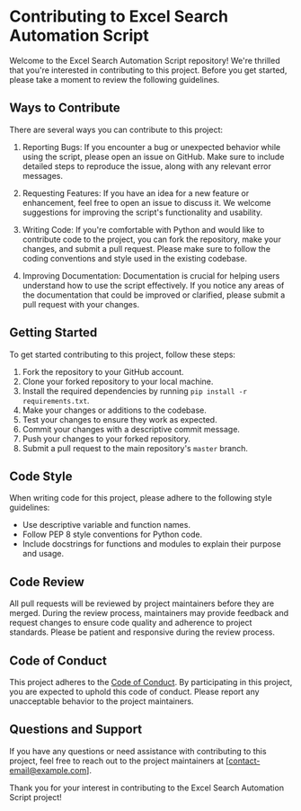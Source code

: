 # Contributing to Excel Search Automation Script

Welcome to the Excel Search Automation Script repository! We're thrilled that you're interested in contributing to this project. Before you get started, please take a moment to review the following guidelines.

## Ways to Contribute

There are several ways you can contribute to this project:

1. Reporting Bugs: If you encounter a bug or unexpected behavior while using the script, please open an issue on GitHub. Make sure to include detailed steps to reproduce the issue, along with any relevant error messages.

2. Requesting Features: If you have an idea for a new feature or enhancement, feel free to open an issue to discuss it. We welcome suggestions for improving the script's functionality and usability.

3. Writing Code: If you're comfortable with Python and would like to contribute code to the project, you can fork the repository, make your changes, and submit a pull request. Please make sure to follow the coding conventions and style used in the existing codebase.

4. Improving Documentation: Documentation is crucial for helping users understand how to use the script effectively. If you notice any areas of the documentation that could be improved or clarified, please submit a pull request with your changes.

## Getting Started

To get started contributing to this project, follow these steps:

1. Fork the repository to your GitHub account.
2. Clone your forked repository to your local machine.
3. Install the required dependencies by running `pip install -r requirements.txt`.
4. Make your changes or additions to the codebase.
5. Test your changes to ensure they work as expected.
6. Commit your changes with a descriptive commit message.
7. Push your changes to your forked repository.
8. Submit a pull request to the main repository's `master` branch.

## Code Style

When writing code for this project, please adhere to the following style guidelines:

- Use descriptive variable and function names.
- Follow PEP 8 style conventions for Python code.
- Include docstrings for functions and modules to explain their purpose and usage.

## Code Review

All pull requests will be reviewed by project maintainers before they are merged. During the review process, maintainers may provide feedback and request changes to ensure code quality and adherence to project standards. Please be patient and responsive during the review process.

## Code of Conduct

This project adheres to the [Code of Conduct](CODE_OF_CONDUCT.md). By participating in this project, you are expected to uphold this code of conduct. Please report any unacceptable behavior to the project maintainers.

## Questions and Support

If you have any questions or need assistance with contributing to this project, feel free to reach out to the project maintainers at [contact-email@example.com].

Thank you for your interest in contributing to the Excel Search Automation Script project!


